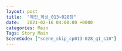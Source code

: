 ```yaml
---
layout: post
title:  "메인_회상_013~028장"
date:   2021-02-16 04:00:00 +0000
categories: Main
Tags: Story Main
SceneCode: ["scene_skip_cp013-028_q1_s10"]
---
```

